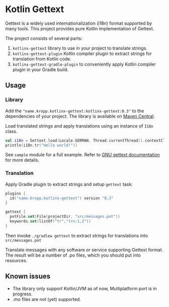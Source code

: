 # Kotlin Gettext

Gettext is a widely used internationalization (i18n) format supported by many tools.
This project provides pure Kotlin implementation of Gettext.

The project consists of several parts:
 1. `kotlinx-gettext` library to use in your project to translate strings.
 2. `kotlinx-gettext-plugin` Kotlin compiler plugin to extract strings for translation from Kotlin code.
 3. `kotlinx-gettext-gradle-plugin` to conveniently apply Kotlin compiler plugin in your Gradle build.

## Usage

### Library

Add the `"name.kropp.kotlinx-gettext:kotlinx-gettext:0.3"` to the dependencies of your project.
The library is available on [Maven Central](https://search.maven.org/artifact/name.kropp.kotlinx-gettext/kotlinx-gettext).

Load translated strings and apply translations using an instance of `I18n` class.

```kotlin
val i18n = Gettext.load(Locale.GERMAN, Thread.currentThread().contextClassLoader.getResourceAsStream("de.po")!!)
println(i18n.tr("Hello world!"))
```

See `sample` module for a full example. Refer to [GNU gettext documentation](https://www.gnu.org/software/gettext/)
for more details.

### Translation

Apply Gradle plugin to extract strings and setup `gettext` task: 

```kotlin
plugins {
  id("name.kropp.kotlinx-gettext") version "0.3"
}

gettext {
  potFile.set(File(projectDir, "src/messages.pot"))
  keywords.set(listOf("tr","trn:1,2"))
}
```

Then invoke `./gradlew gettext` to extract strings for translations into `src/messages.pot`

Translate messages with any software or service supporting Gettext format. The result will be a number of .po files,
which you should put into resources.

## Known issues
 * The library only support Kotlin/JVM as of now, Multiplatform port is in progress.
 * .mo files are not (yet) supported.